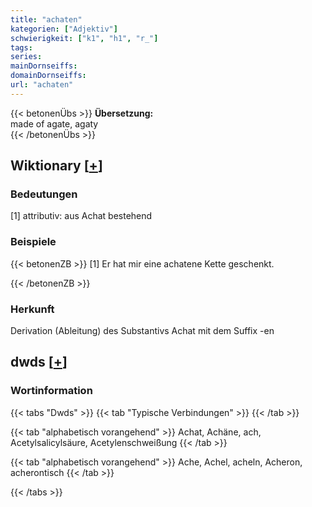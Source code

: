 ```yaml
---
title: "achaten"
kategorien: ["Adjektiv"]
schwierigkeit: ["k1", "h1", "r_"]
tags:
series:
mainDornseiffs:
domainDornseiffs:
url: "achaten"
---
```


{{< betonenÜbs >}}
**Übersetzung:**  
made of agate, agaty  
{{< /betonenÜbs >}}

## Wiktionary [[+](https://de.wiktionary.org/wiki/achaten)]

### Bedeutungen
[1] attributiv: aus Achat bestehend  

### Beispiele
{{< betonenZB >}}
[1] Er hat mir eine achatene Kette geschenkt.  

{{< /betonenZB >}}
### Herkunft
Derivation (Ableitung) des Substantivs Achat mit dem Suffix -en  



## dwds [[+](https://www.dwds.de/wb/achaten)]

### Wortinformation
{{< tabs "Dwds" >}}
{{< tab "Typische Verbindungen" >}}
{{< /tab >}}

{{< tab "alphabetisch vorangehend" >}}
Achat, Achäne, ach, Acetylsalicylsäure, Acetylenschweißung
{{< /tab >}}

{{< tab "alphabetisch vorangehend" >}}
Ache, Achel, acheln, Acheron, acherontisch
{{< /tab >}}

{{< /tabs >}}

